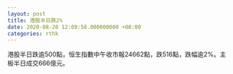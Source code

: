 ```yaml
---
layout: post
title: 港股半日跌2%
date: 2020-08-20 12:09:58.000000000 +08:00
categories: rthk
---
```


港股半日跌逾500點，恒生指數中午收市報24662點，跌516點，跌幅逾2%。主板半日成交666億元。
